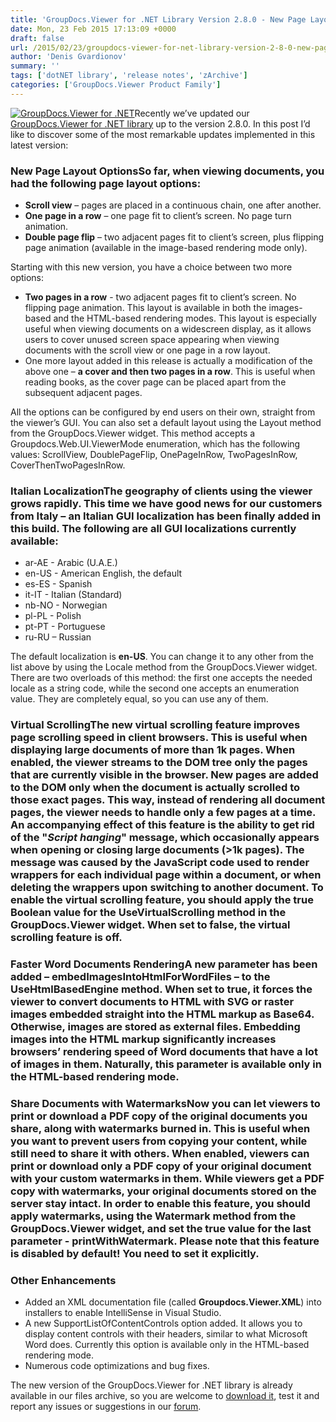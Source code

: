 ```yaml
---
title: 'GroupDocs.Viewer for .NET Library Version 2.8.0 - New Page Layout, Smoother Scrolling and Enhanced Document Sharing Security'
date: Mon, 23 Feb 2015 17:13:09 +0000
draft: false
url: /2015/02/23/groupdocs-viewer-for-net-library-version-2-8-0-new-page-layout-smoother-scrolling-enhanced-document-sharing-security/
author: 'Denis Gvardionov'
summary: ''
tags: ['dotNET library', 'release notes', 'zArchive']
categories: ['GroupDocs.Viewer Product Family']
---
```


[![GroupDocs.Viewer for .NET](https://blog.groupdocs.com/wp-content/uploads/sites/4/2014/04/GD_VWR_NETIcon_114.png)](https://docs.groupdocs.com/viewer/net)Recently we’ve updated our [GroupDocs.Viewer for .NET library](https://docs.groupdocs.com/viewer/net) up to the version 2.8.0. In this post I’d like to discover some of the most remarkable updates implemented in this latest version:

### New Page Layout OptionsSo far, when viewing documents, you had the following page layout options:

*   **Scroll view** – pages are placed in a continuous chain, one after another.
*   **One page in a row** – one page fit to client’s screen. No page turn animation.
*   **Double page flip** – two adjacent pages fit to client’s screen, plus flipping page animation (available in the image-based rendering mode only).

Starting with this new version, you have a choice between two more options:

*   **Two pages in a row** - two adjacent pages fit to client’s screen. No flipping page animation. This layout is available in both the images-based and the HTML-based rendering modes. This layout is especially useful when viewing documents on a widescreen display, as it allows users to cover unused screen space appearing when viewing documents with the scroll view or one page in a row layout.
*   One more layout added in this release is actually a modification of the above one – **a cover and then two pages in a row**. This is useful when reading books, as the cover page can be placed apart from the subsequent adjacent pages.

All the options can be configured by end users on their own, straight from the viewer’s GUI. You can also set a default layout using the Layout method from the GroupDocs.Viewer widget. This method accepts a Groupdocs.Web.UI.ViewerMode enumeration, which has the following values: ScrollView, DoublePageFlip, OnePageInRow, TwoPagesInRow, CoverThenTwoPagesInRow.

### Italian LocalizationThe geography of clients using the viewer grows rapidly. This time we have good news for our customers from Italy – an Italian GUI localization has been finally added in this build. The following are all GUI localizations currently available:

*   ar-AE - Arabic (U.A.E.)
*   en-US - American English, the default
*   es-ES - Spanish
*   it-IT - Italian (Standard)
*   nb-NO - Norwegian
*   pl-PL - Polish
*   pt-PT - Portuguese
*   ru-RU – Russian

The default localization is **en-US**. You can change it to any other from the list above by using the Locale method from the GroupDocs.Viewer widget. There are two overloads of this method: the first one accepts the needed locale as a string code, while the second one accepts an enumeration value. They are completely equal, so you can use any of them.

### Virtual ScrollingThe new virtual scrolling feature improves page scrolling speed in client browsers. This is useful when displaying large documents of more than 1k pages. When enabled, the viewer streams to the DOM tree only the pages that are currently visible in the browser. New pages are added to the DOM only when the document is actually scrolled to those exact pages. This way, instead of rendering all document pages, the viewer needs to handle only a few pages at a time. An accompanying effect of this feature is the ability to get rid of the "_Script hanging_" message, which occasionally appears when opening or closing large documents (>1k pages). The message was caused by the JavaScript code used to render wrappers for each individual page within a document, or when deleting the wrappers upon switching to another document. To enable the virtual scrolling feature, you should apply the **true** Boolean value for the UseVirtualScrolling method in the GroupDocs.Viewer widget. When set to **false**, the virtual scrolling feature is off.

### Faster Word Documents RenderingA new parameter has been added – embedImagesIntoHtmlForWordFiles – to the UseHtmlBasedEngine method. When set to **true**, it forces the viewer to convert documents to HTML with SVG or raster images embedded straight into the HTML markup as Base64. Otherwise, images are stored as external files. Embedding images into the HTML markup significantly increases browsers’ rendering speed of Word documents that have a lot of images in them. Naturally, this parameter is available only in the HTML-based rendering mode.

### Share Documents with WatermarksNow you can let viewers to print or download a PDF copy of the original documents you share, along with watermarks burned in. This is useful when you want to prevent users from copying your content, while still need to share it with others. When enabled, viewers can print or download only a PDF copy of your original document with your custom watermarks in them. While viewers get a PDF copy with watermarks, your original documents stored on the server stay intact. In order to enable this feature, you should apply watermarks, using the Watermark method from the GroupDocs.Viewer widget, and set the **true** value for the last parameter - printWithWatermark. Please note that this feature is disabled by default! You need to set it explicitly.

### Other Enhancements

*   Added an XML documentation file (called **Groupdocs.Viewer.XML**) into installers to enable IntelliSense in Visual Studio.
*   A new SupportListOfContentControls option added. It allows you to display content controls with their headers, similar to what Microsoft Word does. Currently this option is available only in the HTML-based rendering mode.
*   Numerous code optimizations and bug fixes.

The new version of the GroupDocs.Viewer for .NET library is already available in our files archive, so you are welcome to [download it](http://groupdocs.com/Community/getting-started/dot-net/document-viewer-library.aspx), test it and report any issues or suggestions in our [forum](http://groupdocs.com/Community/forums/groupdocs.viewer-product-family/4/showforum.aspx).





